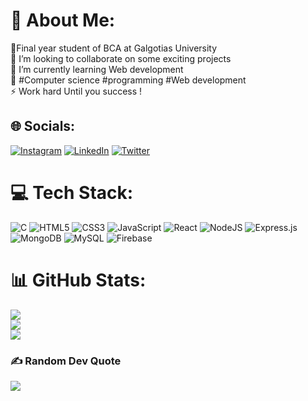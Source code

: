 # 💫 About Me:
🔭Final year student of BCA at Galgotias University<br>👯 I’m looking to collaborate on some exciting projects <br>🌱 I’m currently learning Web development<br>💬 #Computer science #programming #Web development<br>⚡ Work hard Until you success !


## 🌐 Socials:
[![Instagram](https://img.shields.io/badge/Instagram-%23E4405F.svg?logo=Instagram&logoColor=white)](https://instagram.com/raja.kumar952) [![LinkedIn](https://img.shields.io/badge/LinkedIn-%230077B5.svg?logo=linkedin&logoColor=white)](https://linkedin.com/in/https://https://www.linkedin.com/in/raja-kumar-857a44247/) [![Twitter](https://img.shields.io/badge/Twitter-%231DA1F2.svg?logo=Twitter&logoColor=white)](https://twitter.com/rajakumar952) 

# 💻 Tech Stack:
![C](https://img.shields.io/badge/c-%2300599C.svg?style=for-the-badge&logo=c&logoColor=white) ![HTML5](https://img.shields.io/badge/html5-%23E34F26.svg?style=for-the-badge&logo=html5&logoColor=white) ![CSS3](https://img.shields.io/badge/css3-%231572B6.svg?style=for-the-badge&logo=css3&logoColor=white) ![JavaScript](https://img.shields.io/badge/javascript-%23323330.svg?style=for-the-badge&logo=javascript&logoColor=%23F7DF1E) ![React](https://img.shields.io/badge/react-%2320232a.svg?style=for-the-badge&logo=react&logoColor=%2361DAFB) ![NodeJS](https://img.shields.io/badge/node.js-6DA55F?style=for-the-badge&logo=node.js&logoColor=white) ![Express.js](https://img.shields.io/badge/express.js-%23404d59.svg?style=for-the-badge&logo=express&logoColor=%2361DAFB) ![MongoDB](https://img.shields.io/badge/MongoDB-%234ea94b.svg?style=for-the-badge&logo=mongodb&logoColor=white) ![MySQL](https://img.shields.io/badge/mysql-%2300f.svg?style=for-the-badge&logo=mysql&logoColor=white) ![Firebase](https://img.shields.io/badge/firebase-%23039BE5.svg?style=for-the-badge&logo=firebase)
# 📊 GitHub Stats:
![](https://github-readme-stats.vercel.app/api?username=Raja543&theme=dark&hide_border=false&include_all_commits=true&count_private=true)<br/>
![](https://github-readme-streak-stats.herokuapp.com/?user=Raja543&theme=dark&hide_border=false)<br/>
![](https://github-readme-stats.vercel.app/api/top-langs/?username=Raja543&theme=dark&hide_border=false&include_all_commits=true&count_private=true&layout=compact)

### ✍️ Random Dev Quote
![](https://quotes-github-readme.vercel.app/api?type=horizontal&theme=radical)



